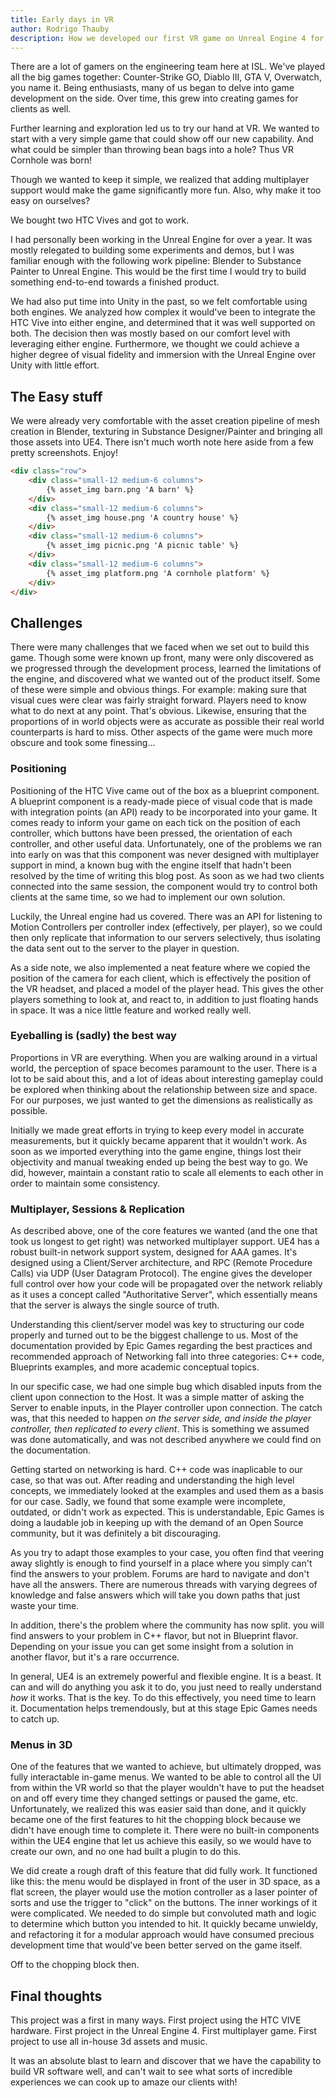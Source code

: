```yaml
---
title: Early days in VR
author: Rodrigo Thauby
description: How we developed our first VR game on Unreal Engine 4 for the HTC VIVE
---
```


There are a lot of gamers on the engineering team here at ISL. We've played all the big games together: Counter-Strike GO, Diablo III, GTA V, Overwatch, you name it. Being enthusiasts, many of us began to delve into game development on the side. Over time, this grew into creating games for clients as well.

Further learning and exploration led us to try our hand at VR. We wanted to start with a very simple game that could show off our new capability. And what could be simpler than throwing bean bags into a hole? Thus VR Cornhole was born!

Though we wanted to keep it simple, we realized that adding multiplayer support would make the game significantly more fun. Also, why make it too easy on ourselves?

We bought two HTC Vives and got to work.

I had personally been working in the Unreal Engine for over a year. It was mostly relegated to building some experiments and demos, but I was familiar enough with the following work pipeline: Blender to Substance Painter to Unreal Engine. This would be the first time I would try to build something end-to-end towards a finished product.

We had also put time into Unity in the past, so we felt comfortable using both engines. We analyzed how complex it would've been to integrate the HTC Vive into either engine, and determined that it was well supported on both. The decision then was mostly based on our comfort level with leveraging either engine. Furthermore, we thought we could achieve a higher degree of visual fidelity and immersion with the Unreal Engine over Unity with little effort.

## The Easy stuff

We were already very comfortable with the asset creation pipeline of mesh creation in Blender, texturing in Substance Designer/Painter and bringing all those assets into UE4. There isn't much worth note here aside from a few pretty screenshots. Enjoy!

```html
<div class="row">
    <div class="small-12 medium-6 columns">
        {% asset_img barn.png 'A barn' %}
    </div>
    <div class="small-12 medium-6 columns">
        {% asset_img house.png 'A country house' %}
    </div>
    <div class="small-12 medium-6 columns">
        {% asset_img picnic.png 'A picnic table' %}
    </div>
    <div class="small-12 medium-6 columns">
        {% asset_img platform.png 'A cornhole platform' %}
    </div>
</div>
```

## Challenges

There were many challenges that we faced when we set out to build this game.  Though some were known up front, many were only discovered as we progressed through the development process, learned the limitations of the engine, and discovered what we wanted out of the product itself. Some of these were simple and obvious things. For example: making sure that visual cues were clear was fairly straight forward. Players need to know what to do next at any point. That's obvious. Likewise, ensuring that the proportions of in world objects were as accurate as possible their real world counterparts is hard to miss. Other aspects of the game were much more obscure and took some finessing...

### Positioning

Positioning of the HTC Vive came out of the box as a blueprint component. A blueprint component is a ready-made piece of visual code that is made with integration points (an API) ready to be incorporated into your game. It comes ready to inform your game on each tick on the position of each controller, which buttons have been pressed, the orientation of each controller, and other useful data. Unfortunately, one of the problems we ran into early on was that this component was never designed with multiplayer support in mind, a known bug with the engine itself that hadn't been resolved by the time of writing this blog post. As soon as we had two clients connected into the same session, the component would try to control both clients at the same time, so we had to implement our own solution.

Luckily, the Unreal engine had us covered. There was an API for listening to Motion Controllers per controller index (effectively, per player), so we could then only replicate that information to our servers selectively, thus isolating the data sent out to the server to the player in question.

As a side note, we also implemented a neat feature where we copied the position of the camera for each client, which is effectively the position of the VR headset, and placed a model of the player head. This gives the other players something to look at, and react to, in addition to just floating hands in space. It was a nice little feature and worked really well.

### Eyeballing is (sadly) the best way

Proportions in VR are everything. When you are walking around in a virtual world, the perception of space becomes paramount to the user. There is a lot to be said about this, and a lot of ideas about interesting gameplay could be explored when thinking about the relationship between size and space. For our purposes, we just wanted to get the dimensions as realistically as possible.

Initially we made great efforts in trying to keep every model in accurate measurements, but it quickly became apparent that it wouldn't work. As soon as we imported everything into the game engine, things lost their objectivity and manual tweaking ended up being the best way to go. We did, however, maintain a constant ratio to scale all elements to each other in order to maintain some consistency.

### Multiplayer, Sessions & Replication

As described above, one of the core features we wanted (and the one that took us longest to get right) was networked multiplayer support. UE4 has a robust built-in network support system, designed for AAA games. It's designed using a Client/Server architecture, and RPC (Remote Procedure Calls) via UDP (User Datagram Protocol). The engine gives the developer full control over how your code will be propagated over the network reliably as it uses a concept called "Authoritative Server", which essentially means that the server is always the single source of truth.

Understanding this client/server model was key to structuring our code properly and turned out to be the biggest challenge to us. Most of the documentation provided by Epic Games regarding the best practices and recommended approach of Networking fall into three categories: C++ code, Blueprints examples, and more academic conceptual topics.

In our specific case, we had one simple bug which disabled inputs from the client upon connection to the Host. It was a simple matter of asking the Server to enable inputs, in the Player controller upon connection. The catch was, that this needed to happen *on the server side, and inside the player controller, then replicated to every client*. This is something we assumed was done automatically, and was not described anywhere we could find on the documentation.

Getting started on networking is hard. C++ code was inaplicable to our case, so that was out. After reading and understanding the high level concepts, we immediately looked at the examples and used them as a basis for our case. Sadly, we found that some example were incomplete, outdated, or didn't work as expected. This is understandable, Epic Games is doing a laudable job in keeping up with the demand of an Open Source community, but it was definitely a bit discouraging.

As you try to adapt those examples to your case, you often find that veering away slightly is enough to find yourself in a place where you simply can't find the answers to your problem. Forums are hard to navigate and don't have all the answers. There are numerous threads with varying degrees of knowledge and false answers which will take you down paths that just waste your time.

In addition, there's the problem where the community has now split. you will find answers to your problem in C++ flavor, but not in Blueprint flavor. Depending on your issue you can get some insight from a solution in another flavor, but it's a rare occurrence.

In general, UE4 is an extremely powerful and flexible engine. It is a beast. It can and will do anything you ask it to do, you just need to really understand *how* it works. That is the key. To do this effectively, you need time to learn it. Documentation helps tremendously, but at this stage Epic Games needs to catch up.

### Menus in 3D

One of the features that we wanted to achieve, but ultimately dropped, was fully interactable in-game menus. We wanted to be able to control all the UI from within the VR world so that the player wouldn't have to put the headset on and off every time they changed settings or paused the game, etc. Unfortunately, we realized this was easier said than done, and it quickly became one of the first features to hit the chopping block because we didn't have enough time to complete it. There were no built-in components within the UE4 engine that let us achieve this easily, so we would have to create our own, and no one had built a plugin to do this.

We did create a rough draft of this feature that did fully work. It functioned like this: the menu would be displayed in front of the user in 3D space, as a flat screen, the player would use the motion controller as a laser pointer of sorts and use the trigger to "click" on the buttons. The inner workings of it were complicated. We needed to do simple but convoluted math and logic to determine which button you intended to hit. It quickly became unwieldy, and refactoring it for a modular approach would have consumed precious development time that would've been better served on the game itself.

Off to the chopping block then.

## Final thoughts

This project was a first in many ways. First project using the HTC VIVE hardware. First project in the Unreal Engine 4. First multiplayer game. First project to use all in-house 3d assets and music.

It was an absolute blast to learn and discover that we have the capability to build VR software well, and can't wait to see what sorts of incredible experiences we can cook up to amaze our clients with!
